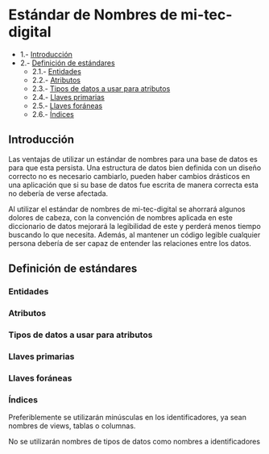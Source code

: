 # Estándar de Nombres de mi-tec-digital

- 1.- [Introducción](#1)  
- 2.- [Definición de estándares](#2)  
	- 2.1.- [Entidades](#21)
	- 2.2.- [Atributos](#22)
	- 2.3.- [Tipos de datos a usar para atributos](#23)
	- 2.4.- [Llaves primarias](#24)
	- 2.5.- [Llaves foráneas](#25)
	- 2.6.- [Índices](#26)


## Introducción
<a name="1"/>

Las ventajas de utilizar un estándar de nombres para una base de datos es para que esta persista. Una estructura de datos bien definida con un diseño correcto no es necesario cambiarlo, pueden haber cambios drásticos en una aplicación que si su base de datos fue escrita de manera correcta esta no debería de verse afectada. 

Al utilizar el estándar de nombres de mi-tec-digital se ahorrará algunos dolores de cabeza, con la convención de nombres aplicada en este diccionario de datos mejorará la legibilidad de este y perderá menos tiempo  buscando lo que necesita. Además, al mantener un código legible cualquier persona debería de ser capaz de entender las relaciones entre los datos.


## Definición de estándares
<a name="2"/>

### Entidades
<a name="21"/>


### Atributos
<a name="22"/>


### Tipos de datos a usar para atributos
<a name="23"/>


### Llaves primarias
<a name="24"/>


### Llaves foráneas 
<a name="25"/>


### Índices 
<a name="26"/>


Preferiblemente se utilizarán minúsculas en los identificadores, ya sean nombres de views, tablas o columnas. 

No se utilizarán nombres de tipos de datos como nombres a identificadores 

